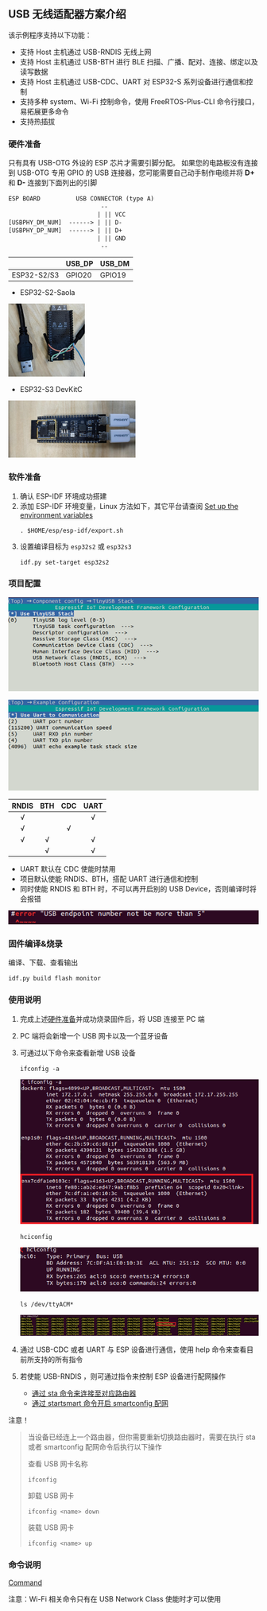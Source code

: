## USB 无线适配器方案介绍

该示例程序支持以下功能：

* 支持 Host 主机通过 USB-RNDIS 无线上网
* 支持 Host 主机通过 USB-BTH 进行 BLE 扫描、广播、配对、连接、绑定以及读写数据
* 支持 Host 主机通过 USB-CDC、UART 对 ESP32-S 系列设备进行通信和控制
* 支持多种 system、Wi-Fi 控制命令，使用 FreeRTOS-Plus-CLI 命令行接口，易拓展更多命令
* 支持热插拔

### <span id = "hw">硬件准备</span>

只有具有 USB-OTG 外设的 ESP 芯片才需要引脚分配。 如果您的电路板没有连接到 USB-OTG 专用 GPIO 的 USB 连接器，您可能需要自己动手制作电缆并将 **D+** 和 **D-** 连接到下面列出的引脚

```
ESP BOARD          USB CONNECTOR (type A)
                          --
                         | || VCC
[USBPHY_DM_NUM]  ------> | || D-
[USBPHY_DP_NUM]  ------> | || D+
                         | || GND
                          --
```

|             | USB_DP | USB_DM |
| ----------- | ------ | ------ |
| ESP32-S2/S3 | GPIO20 | GPIO19 |

* ESP32-S2-Saola

<img src=".\_static\ESP32-S2.jpg" alt="ESP32-S2" style="zoom: 15%;" />

* ESP32-S3 DevKitC

<img src=".\_static\ESP32-S3.jpg" alt="ESP32-S3" style="zoom:25%;" />

### 软件准备

1. 确认 ESP-IDF 环境成功搭建
2. 添加 ESP-IDF 环境变量，Linux 方法如下，其它平台请查阅 [Set up the environment variables](https://docs.espressif.com/projects/esp-idf/en/latest/esp32/get-started/index.html#step-4-set-up-the-environment-variables)
    ```
    . $HOME/esp/esp-idf/export.sh
    ```
3. 设置编译目标为 `esp32s2` 或 `esp32s3`
    ```
    idf.py set-target esp32s2
    ```

### 项目配置

![tinyusb_config](./_static/tinyusb_config.png)

![uart_config](./_static/uart_config.png)

| RNDIS | BTH  | CDC  | UART |
| :---: | :--: | :--: | :--: |
|   √   |      |      |  √   |
|   √   |      |  √   |      |
|   √   |  √   |      |  √   |
|       |  √   |      |  √   |

* UART 默认在 CDC 使能时禁用
* 项目默认使能 RNDIS、BTH，搭配 UART 进行通信和控制
* 同时使能 RNDIS 和 BTH 时，不可以再开启别的 USB Device，否则编译时将会报错

![error](./_static/error.png)

### 固件编译&烧录

编译、下载、查看输出

```
idf.py build flash monitor
```

### 使用说明

1. 完成上述[硬件准备](#hw)并成功烧录固件后，将 USB 连接至 PC 端

2. PC 端将会新增一个 USB 网卡以及一个蓝牙设备

3. 可通过以下命令来查看新增 USB 设备
    
    ```
    ifconfig -a
    ```
    
    <img src=".\_static\ifconfig.png" alt="ifconfig" style="zoom: 80%;" />
    
    ```
    hciconfig
    ```
    
    ![hciconfig](./_static/hciconfig.png)
    
    ```
    ls /dev/ttyACM*
    ```

    ![ACM](./_static/ACM.png)


4. 通过 USB-CDC 或者 UART 与 ESP 设备进行通信，使用 help 命令来查看目前所支持的所有指令
5. 若使能 USB-RNDIS ，则可通过指令来控制 ESP 设备进行配网操作

    * [通过 sta 命令来连接至对应路由器](./Commands.md#3sta)
    * [通过 startsmart 命令开启 smartconfig 配网](./Commands.md#5smartconfig)

注意！

>当设备已经连上一个路由器，但你需要重新切换路由器时，需要在执行 sta 或者 smartconfig 配网命令后执行以下操作
>
>查看 USB 网卡名称
>
>```
>ifconfig
>```
>
>卸载 USB 网卡
>
>```
>ifconfig <name> down 
>```
>
>装载 USB 网卡
>
>```
>ifconfig <name> up
>```
>

### 命令说明

[Command](./Commands.md)

注意：Wi-Fi 相关命令只有在 USB Network Class 使能时才可以使用 
